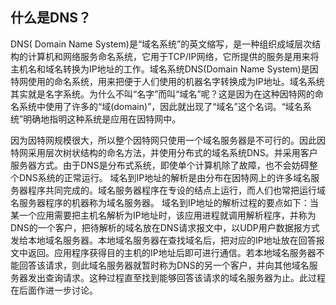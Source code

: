 ## 什么是DNS？

DNS( Domain Name System)是“域名系统”的英文缩写，是一种组织成域层次结构的计算机和网络服务命名系统，它用于TCP/IP网络，它所提供的服务是用来将主机名和域名转换为IP地址的工作。域名系统DNS(Domain Name System)是因特网使用的命名系统，用来把便于人们使用的机器名字转换成为IP地址。域名系统其实就是名字系统。为什么不叫“名字”而叫“域名”呢？这是因为在这种因特网的命名系统中使用了许多的“域(domain)”，因此就出现了“域名”这个名词。“域名系统”明确地指明这种系统是应用在因特网中。

 因为因特网规模很大，所以整个因特网只使用一个域名服务器是不可行的。因此因特网采用层次树状结构的命名方法，并使用分布式的域名系统DNS。并采用客户服务器方式。由于DNS是分布式系统，即使单个计算机除了故障，也不会妨碍整个DNS系统的正常运行。 域名到IP地址的解析是由分布在因特网上的许多域名服务器程序共同完成的。域名服务器程序在专设的结点上运行，而人们也常把运行域名服务器程序的机器称为域名服务器。 域名到IP地址的解析过程的要点如下：当某一个应用需要把主机名解析为IP地址时，该应用进程就调用解析程序，并称为DNS的一个客户，把待解析的域名放在DNS请求报文中，以UDP用户数据报方式发给本地域名服务器。本地域名服务器在查找域名后，把对应的IP地址放在回答报文中返回。应用程序获得目的主机的IP地址后即可进行通信。若本地域名服务器不能回答该请求，则此域名服务器就暂时称为DNS的另一个客户，并向其他域名服务器发出查询请求。这种过程直至找到能够回答该请求的域名服务器为止。此过程在后面作进一步讨论。



